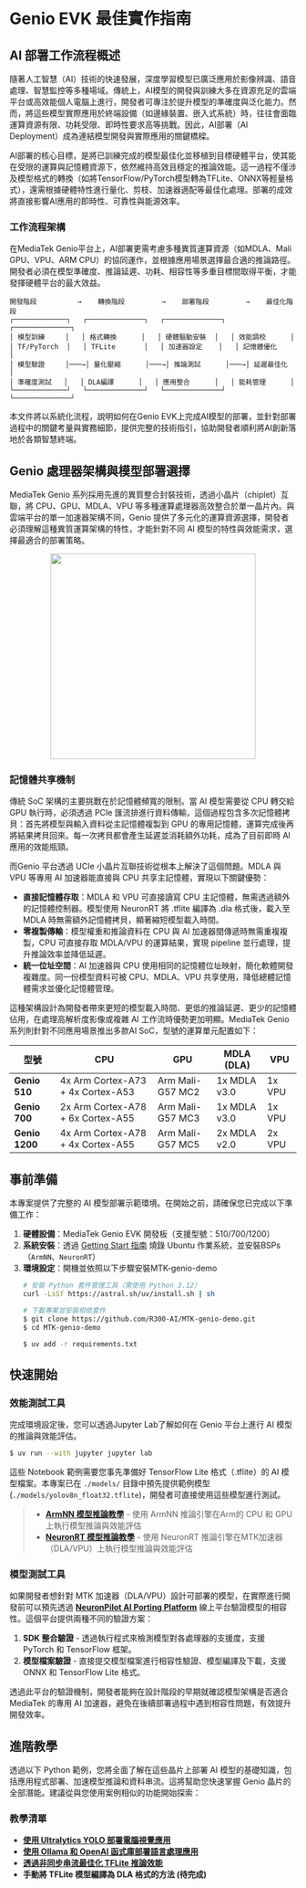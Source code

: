 # Genio EVK 最佳實作指南


## AI 部署工作流程概述

隨著人工智慧（AI）技術的快速發展，深度學習模型已廣泛應用於影像辨識、語音處理、智慧監控等多種場域。傳統上，AI模型的開發與訓練大多在資源充足的雲端平台或高效能個人電腦上進行，開發者可專注於提升模型的準確度與泛化能力。然而，將這些模型實際應用於終端設備（如邊緣裝置、嵌入式系統）時，往往會面臨運算資源有限、功耗受限、即時性要求高等挑戰。因此，AI部署（AI Deployment）成為連結模型開發與實際應用的關鍵橋樑。

AI部署的核心目標，是將已訓練完成的模型最佳化並移植到目標硬體平台，使其能在受限的運算與記憶體資源下，依然維持高效且穩定的推論效能。這一過程不僅涉及模型格式的轉換（如將TensorFlow/PyTorch模型轉為TFLite、ONNX等輕量格式），還需根據硬體特性進行量化、剪枝、加速器適配等最佳化處理。部署的成效將直接影響AI應用的即時性、可靠性與能源效率。

### 工作流程架構

在MediaTek Genio平台上，AI部署更需考慮多種異質運算資源（如MDLA、Mali GPU、VPU、ARM CPU）的協同運作，並根據應用場景選擇最合適的推論路徑。開發者必須在模型準確度、推論延遲、功耗、相容性等多重目標間取得平衡，才能發揮硬體平台的最大效益。

```
開發階段          →    轉換階段         →    部署階段         →    最佳化階段
┌─────────────┐   ┌──────────────┐   ┌──────────────┐   ┌──────────────┐
│ 模型訓練     │   │ 格式轉換      │   │ 硬體驅動安裝  │   │ 效能調校      │
│ TF/PyTorch  │   │ TFLite       │   │ 加速器設定    │   │ 記憶體優化    │
│ 模型驗證     │───→│ 量化壓縮      │───→│ 推論測試      │───→│ 延遲最佳化    │
│ 準確度測試   │   │ DLA編譯      │   │ 應用整合      │   │ 能耗管理      │
└─────────────┘   └──────────────┘   └──────────────┘   └──────────────┘
```


本文件將以系統化流程，說明如何在Genio EVK上完成AI模型的部署，並針對部署過程中的關鍵考量與實務細節，提供完整的技術指引，協助開發者順利將AI創新落地於各類智慧終端。

## Genio 處理器架構與模型部署選擇

MediaTek Genio 系列採用先進的異質整合封裝技術，透過小晶片（chiplet）互聯，將 CPU、GPU、MDLA、VPU 等多種運算處理器高效整合於單一晶片內。與雲端平台的單一加速器架構不同，Genio 提供了多元化的運算資源選擇，開發者必須理解這種異質運算架構的特性，才能針對不同 AI 模型的特性與效能需求，選擇最適合的部署策略。

<div align="center">
<img src="https://github.com/R300-AI/MTK-genio-demo/blob/main/docs/images/UCIe-diagram.jpg" width="360"/>
</div>

### 記憶體共享機制

傳統 SoC 架構的主要挑戰在於記憶體頻寬的限制。當 AI 模型需要從 CPU 轉交給 GPU 執行時，必須透過 PCIe 匯流排進行資料傳輸，這個過程包含多次記憶體拷貝：首先將模型與輸入資料從主記憶體複製到 GPU 的專用記憶體，運算完成後再將結果拷貝回來。每一次拷貝都會產生延遲並消耗額外功耗，成為了目前即時 AI 應用的效能瓶頸。

而Genio 平台透過 UCIe 小晶片互聯技術從根本上解決了這個問題。MDLA 與 VPU 等專用 AI 加速器能直接與 CPU 共享主記憶體，實現以下關鍵優勢：

- **直接記憶體存取**：MDLA 和 VPU 可直接讀寫 CPU 主記憶體，無需透過額外的記憶體控制器。模型使用 NeuronRT 將 .tflite 編譯為 .dla 格式後，載入至 MDLA 時無需額外記憶體拷貝，顯著縮短模型載入時間。
- **零複製傳輸**：模型權重和推論資料在 CPU 與 AI 加速器間傳遞時無需重複複製，CPU 可直接存取 MDLA/VPU 的運算結果，實現 pipeline 並行處理，提升推論效率並降低延遲。
- **統一位址空間**：AI 加速器與 CPU 使用相同的記憶體位址映射，簡化軟體開發複雜度。同一份模型資料可被 CPU、MDLA、VPU 共享使用，降低總體記憶體需求並優化記憶體管理。

這種架構設計為開發者帶來更短的模型載入時間、更低的推論延遲、更少的記憶體佔用，在處理高解析度影像或複雜 AI 工作流時優勢更加明顯。MediaTek Genio 系列則針對不同應用場景推出多款AI SoC，型號的運算單元配置如下：

| 型號         | CPU                                 | GPU                | MDLA (DLA)         | VPU         |
|--------------|-------------------------------------|--------------------|--------------------|-------------|
| **Genio 510**| 4x Arm Cortex-A73 + 4x Cortex-A53   | Arm Mali-G57 MC2   | 1x MDLA v3.0       | 1x VPU      |
| **Genio 700**| 2x Arm Cortex-A78 + 6x Cortex-A55   | Arm Mali-G57 MC3   | 1x MDLA v3.0       | 1x VPU      | 
| **Genio 1200**| 4x Arm Cortex-A78 + 4x Cortex-A55  | Arm Mali-G57 MC5   | 2x MDLA v2.0       | 2x VPU      | 





## 事前準備

本專案提供了完整的 AI 模型部署示範環境。在開始之前，請確保您已完成以下準備工作：

1. **硬體設備**：MediaTek Genio EVK 開發板（支援型號：510/700/1200）
2. **系統安裝**：透過 [Getting Start 指南](https://github.com/R300-AI/MTK-genio-demo/blob/main/docs/getting_start_with_ubuntu_zh.md) 燒錄 Ubuntu 作業系統，並安裝BSPs（`ArmNN`、`NeuronRT`）
3. **環境設定**：開機並依照以下步驟安裝MTK-genio-demo
    ```bash
    # 安裝 Python 套件管理工具（需使用 Python 3.12）
    curl -LsSf https://astral.sh/uv/install.sh | sh  
    ```
    ```bash
    # 下載專案並安裝相依套件
    $ git clone https://github.com/R300-AI/MTK-genio-demo.git
    $ cd MTK-genio-demo

    $ uv add -r requirements.txt  
    ```

## 快速開始

### 效能測試工具

完成環境設定後，您可以透過Jupyter Lab了解如何在 Genio 平台上進行 AI 模型的推論與效能評估。

```bash
$ uv run --with jupyter jupyter lab
```

這些 Notebook 範例需要您事先準備好 TensorFlow Lite 格式（.tflite）的 AI 模型檔案。本專案已在 `./models/` 目錄中預先提供範例模型(`./models/yolov8n_float32.tflite`)，開發者可直接使用這些模型進行測試。

> - **[ArmNN 模型推論教學](./notebook/armnn_benchmark.ipynb)** - 使用 ArmNN 推論引擎在Arm的 CPU 和 GPU 上執行模型推論與效能評估
> - **[NeuronRT 模型推論教學](./notebook/neuronrt_benchmark.ipynb)** - 使用 NeuronRT 推論引擎在MTK加速器（DLA/VPU）上執行模型推論與效能評估 

### 模型測試工具

如果開發者想針對 MTK 加速器（DLA/VPU）設計可部署的模型，在實際進行開發前可以預先透過 [**NeuronPilot AI Porting Platform**](https://neuronpilot-porting-platform.azurewebsites.net/) 線上平台驗證模型的相容性。這個平台提供兩種不同的驗證方案：

1. **SDK 整合驗證** - 透過執行程式來檢測模型對各處理器的支援度，支援 PyTorch 和 TensorFlow 框架。
2. **模型檔案驗證** - 直接提交模型檔案進行相容性驗證、模型編譯及下載，支援 ONNX 和 TensorFlow Lite 格式。

透過此平台的驗證機制，開發者能夠在設計階段的早期就確認模型架構是否適合 MediaTek 的專用 AI 加速器，避免在後續部署過程中遇到相容性問題，有效提升開發效率。

## 進階教學

透過以下 Python 範例，您將全面了解在這些晶片上部署 AI 模型的基礎知識，包括應用程式部署、加速模型推論和資料串流。這將幫助您快速掌握 Genio 晶片的全部潛能。建議從與您使用案例相似的功能開始探索：

### 教學清單

* **[使用 Ultralytics YOLO 部署電腦視覺應用](https://github.com/R300-AI/MTK-genio-demo/blob/main/docs/demo/ultralytics_tutorial.md)**
* **[使用 Ollama 和 OpenAI 函式庫部署語言處理應用](https://github.com/R300-AI/MTK-genio-demo/blob/main/docs/demo/ollama_and_openai_whisper_tutorial.md)**
* **[透過非同步串流最佳化 TFLite 推論效能](https://github.com/R300-AI/MTK-genio-demo/blob/main/docs/demo/async_streaming_tutorial.md)**
* **手動將 TFLite 模型編譯為 DLA 格式的方法 (待完成)**
